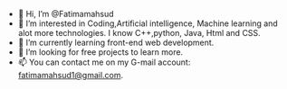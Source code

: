 - 👋 Hi, I’m @Fatimamahsud
- 👀 I’m interested in Coding,Artificial intelligence, Machine learning and alot more technologies. I know C++,python, Java, Html and CSS.
- 🌱 I’m currently learning front-end web development.
- 💞️ I’m looking for free projects to learn more.
- 📫 You can contact me on my G-mail account: fatimamahsud1@gmail.com.

<!---
Fatimamahsud/Fatimamahsud is a ✨ special ✨ repository because its `README.md` (this file) appears on your GitHub profile.
You can click the Preview link to take a look at your changes.
--->
